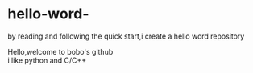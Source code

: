 # hello-word-
by reading and following the quick start,i create a hello word repository

Hello,welcome to bobo's github  
i like python and C/C++  
